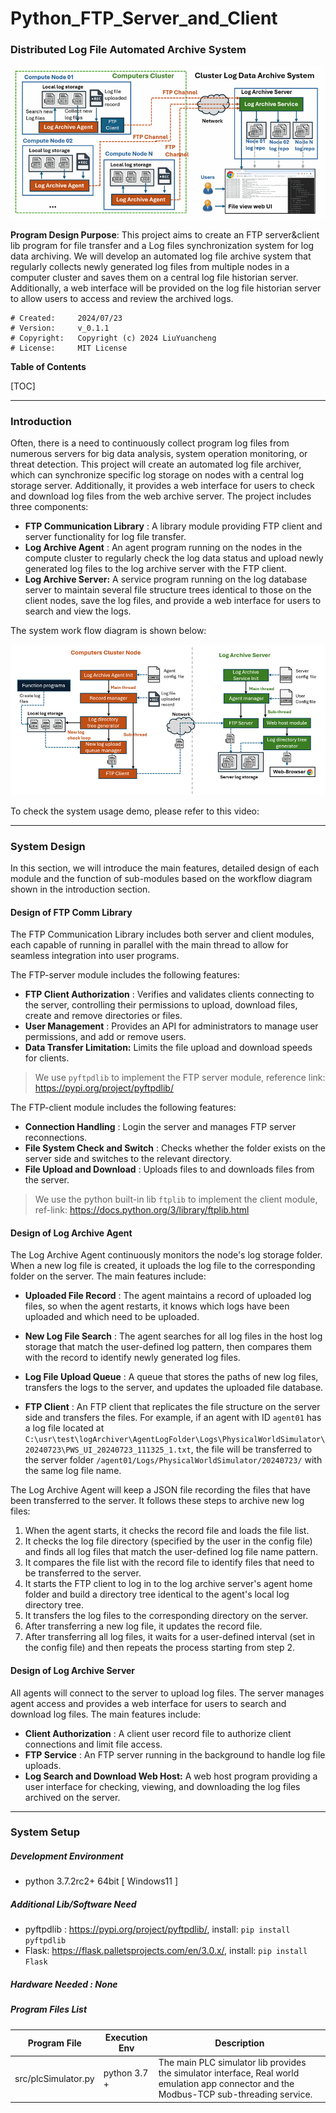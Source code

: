 # Python_FTP_Server_and_Client

### Distributed Log File Automated Archive System

![](doc/img/title.png)

**Program Design Purpose**: This project aims to create an FTP server&client lib program for file transfer and a Log files synchronization system for log data archiving. We will develop an automated log file archive system that regularly collects newly generated log files from multiple nodes in a computer cluster and saves them on a central log file historian server. Additionally, a web interface will be provided on the log file historian server to allow users to access and review the archived logs.

```
# Created:     2024/07/23
# Version:     v_0.1.1
# Copyright:   Copyright (c) 2024 LiuYuancheng
# License:     MIT License
```

**Table of Contents**

[TOC]

------

### Introduction

Often, there is a need to continuously collect program log files from numerous servers for big data analysis, system operation monitoring, or threat detection. This project will create an automated log file archiver, which can synchronize specific log storage on nodes with a central log storage server. Additionally, it provides a web interface for users to check and download log files from the web archive server. The project includes three components:

- **FTP Communication Library** : A library module providing FTP client and server functionality for log file transfer.
- **Log Archive Agent** : An agent program running on the nodes in the compute cluster to regularly check the log data status and upload newly generated log files to the log archive server with the FTP client.
- **Log Archive Server:** A service program running on the log database server to maintain several file structure trees identical to those on the client nodes, save the log files, and provide a web interface for users to search and view the logs.

The system work flow diagram is shown below:

![](doc/img/workflow.png)

To check the system usage demo, please refer to this video: 



------

### System Design

In this section, we will introduce the main features, detailed design of each module and the function of sub-modules based on the workflow diagram shown in the introduction section. 

#### Design of FTP Comm Library

The FTP Communication Library includes both server and client modules, each capable of running in parallel with the main thread to allow for seamless integration into user programs.

The FTP-server module includes the following features:

- **FTP Client Authorization** : Verifies and validates clients connecting to the server, controlling their permissions to upload, download files, create and remove directories or files.
- **User Management** : Provides an API for administrators to manage user permissions, and add or remove users.
- **Data Transfer Limitation:** Limits the file upload and download speeds for clients.

>  We use `pyftpdlib` to implement the FTP server module, reference link: https://pypi.org/project/pyftpdlib/

The FTP-client module includes the following features:

- **Connection Handling** : Login the server and manages FTP server reconnections.
- **File System Check and Switch** : Checks whether the folder exists on the server side and switches to the relevant directory.
- **File Upload and Download** :  Uploads files to and downloads files from the server.

> We use the python built-in lib `ftplib` to implement the client module, ref-link: https://docs.python.org/3/library/ftplib.html



#### Design of Log Archive Agent

The Log Archive Agent continuously monitors the node's log storage folder. When a new log file is created, it uploads the log file to the corresponding folder on the server. The main features include:

- **Uploaded File Record** :  The agent maintains a record of uploaded log files, so when the agent restarts, it knows which logs have been uploaded and which need to be uploaded.

- **New Log File Search** : The agent searches for all log files in the host log storage that match the user-defined log pattern, then compares them with the record to identify newly generated log files.

- **Log File Upload Queue** : A queue that stores the paths of new log files, transfers the logs to the server, and updates the uploaded file database.

- **FTP Client** : An FTP client that replicates the file structure on the server side and transfers the files. For example, if an agent with ID `agent01` has a log file located at `C:\usr\test\logArchiver\AgentLogFolder\Logs\PhysicalWorldSimulator\20240723\PWS_UI_20240723_111325_1.txt`, the file will be transferred to the server folder `/agent01/Logs/PhysicalWorldSimulator/20240723/` with the same log file name.

The Log Archive Agent will keep a JSON file recording the files that have been transferred to the server. It follows these steps to archive new log files:

1. When the agent starts, it checks the record file and loads the file list.
2. It checks the log file directory (specified by the user in the config file) and finds all log files that match the user-defined log file name pattern.
3. It compares the file list with the record file to identify files that need to be transferred to the server.
4. It starts the FTP client to log in to the log archive server's agent home folder and build a directory tree identical to the agent's local log directory tree.
5. It transfers the log files to the corresponding directory on the server.
6. After transferring a new log file, it updates the record file.
7. After transferring all log files, it waits for a user-defined interval (set in the config file) and then repeats the process starting from step 2.



#### Design of Log Archive Server

All agents will connect to the server to upload log files. The server manages agent access and provides a web interface for users to search and download log files. The main features include:

- **Client Authorization** : A client user record file to authorize client connections and limit file access.
- **FTP Service** : An FTP server running in the background to handle log file uploads.
- **Log Search and Download Web Host:** A web host program providing a user interface for checking, viewing, and downloading the log files archived on the server.



------

### System Setup

##### Development Environment

- python 3.7.2rc2+ 64bit [ Windows11 ]

##### Additional Lib/Software Need

- pyftpdlib : https://pypi.org/project/pyftpdlib/, install: `pip install pyftpdlib`
- Flask: https://flask.palletsprojects.com/en/3.0.x/, install: `pip install Flask`

##### Hardware Needed : None

##### Program Files List 

| Program File        | Execution Env | Description                                                  |
| ------------------- | ------------- | ------------------------------------------------------------ |
| src/plcSimulator.py | python 3.7 +  | The main PLC simulator lib provides the simulator interface, Real world emulation app connector and the Modbus-TCP sub-threading service. |